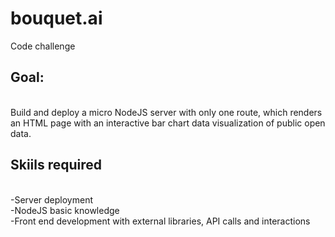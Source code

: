 # bouquet.ai
Code challenge <br/>

<h2> Goal: </h2> <br/>
Build and deploy a micro NodeJS server with only one route, which renders an HTML page with an interactive bar chart data visualization of public open data. <br/>
<h2> Skiils required </h2> <br/>
-Server deployment <br/>
-NodeJS basic knowledge<br/>
-Front end development with external libraries, API calls and interactions<br/>


